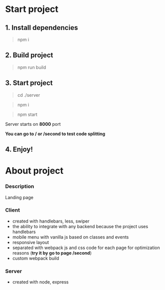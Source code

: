 # Start project

## 1. Install dependencies
> npm i

## 2. Build project
> npm run build

## 3. Start project
> cd ./server

> npm i

> npm start

Server starts on **8000** port

**You can go to / or /second to test code splitting**

## 4. Enjoy!

# About project

### Description
Landing page

### Client
- created with handlebars, less, swiper
- the ability to integrate with any backend because the project uses handlebars
- mobile menu with vanilla js based on classes and events
- responsive layout
- separated with webpack js and css code for each page for optimization reasons (**try it by go to page /second**)
- custom webpack build

### Server
- created with node, express


